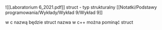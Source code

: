 ![[Laboratorium 6_2021.pdf]]
struct - typ strukturalny
[[Notatki/Podstawy programowania/Wykłady/Wykład 9/Wykład 9]]

w c nazwą będzie struct nazwa
w c++ można pominąć struct


